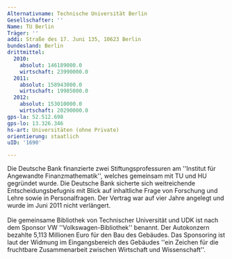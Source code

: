 ```yaml
---
Alternativname: Technische Universität Berlin
Gesellschafter: ''
Name: TU Berlin
Träger: ''
addi: Straße des 17. Juni 135, 10623 Berlin
bundesland: Berlin
drittmittel:
  2010:
    absolut: 146189000.0
    wirtschaft: 23990000.0
  2011:
    absolut: 158943000.0
    wirtschaft: 19985000.0
  2012:
    absolut: 153010000.0
    wirtschaft: 20290000.0
gps-la: 52.512.698
gps-lo: 13.326.346
hs-art: Universitäten (ohne Private)
orientierung: staatlich
uID: '1690'

---
```

Die Deutsche Bank finanzierte zwei Stiftungsprofessuren am ''Institut für Angewandte Finanzmathematik'', welches gemeinsam mit TU und HU gegründet wurde. Die Deutsche Bank sicherte sich weitreichende Entscheidungsbefugnis mit Blick auf inhaltliche Frage von Forschung und Lehre sowie in Personalfragen. Der Vertrag war auf vier Jahre angelegt und wurde im Juni 2011 nicht verlängert.<br><br>Die gemeinsame Bibliothek von Technischer Universität und UDK ist nach dem Sponsor VW ''Volkswagen-Bibliothek'' benannt. Der Autokonzern bezahlte 5,113 Millionen Euro für den Bau des Gebäudes. Das Sponsoring ist laut der Widmung im Eingangsbereich des Gebäudes ''ein Zeichen für die fruchtbare Zusammenarbeit zwischen Wirtschaft und Wissenschaft''.
